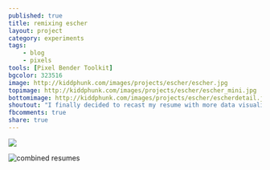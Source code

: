 ```yaml
---
published: true
title: remixing escher
layout: project
category: experiments
tags:
    - blog
    - pixels
tools: [Pixel Bender Toolkit]
bgcolor: 323516
image: http://kiddphunk.com/images/projects/escher/escher.jpg
topimage: http://kiddphunk.com/images/projects/escher/escher_mini.jpg
bottomimage: http://kiddphunk.com/images/projects/escher/escherdetail.jpg
shoutout: "I finally decided to recast my resume with more data visualization&mdash;I am, after all, an Information Visualist."
fbcomments: true
share: true
---
```

<img class='feedimg' src='{{page.topimage}}'>



![combined resumes](http://kiddphunk.com/images/projects/escher/e1_s.jpg)

